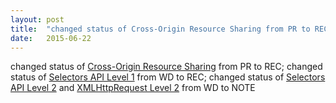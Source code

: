 ```yaml
---
layout: post
title:  "changed status of Cross-Origin Resource Sharing from PR to REC; changed status of Selectors API Level 1 from WD to REC; changed status of Selectors API Level 2 and XMLHttpRequest Level 2 from WD to NOTE"
date:   2015-06-22
---
```


changed status of <a href="http://www.w3.org/TR/cors/">Cross-Origin Resource Sharing</a> from PR to REC; changed status of <a href="http://www.w3.org/TR/selectors-api/">Selectors API Level 1</a> from WD to REC; changed status of <a href="http://www.w3.org/TR/selectors-api2/">Selectors API Level 2</a> and <a href="http://www.w3.org/TR/XMLHttpRequest2/">XMLHttpRequest Level 2</a> from WD to NOTE

